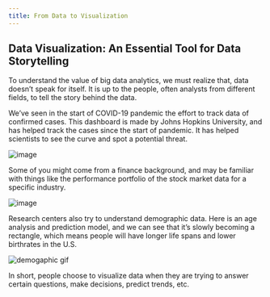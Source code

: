 ```yaml
---
title: From Data to Visualization
---
```


## Data Visualization: An Essential Tool for Data Storytelling
To understand the value of big data analytics, we must realize that, data doesn’t speak for itself. It is up to the people, often analysts from different fields, to tell the story behind the data.

We’ve seen in the start of COVID-19 pandemic the effort to track data of confirmed cases. This dashboard is made by Johns Hopkins University, and has helped track the cases since the start of pandemic. It has helped scientists to see the curve and spot a potential threat.

![image](https://user-images.githubusercontent.com/53935081/145136594-078b89eb-3c71-4ba8-9c77-f1398a234895.png)

Some of you might come from a finance background, and may be familiar with things like the performance portfolio of the stock market data for a specific industry. 

![image](https://user-images.githubusercontent.com/53935081/145136611-d3cefd97-472d-4b1d-a536-8627fc8a0130.png)


Research centers also try to understand demographic data. Here is an age analysis and prediction model, and we can see that it’s slowly becoming a rectangle, which means people will have longer life spans and lower birthrates in the U.S.

![demogaphic gif](https://user-images.githubusercontent.com/53935081/145136880-3ace5e7b-fcd0-4245-8514-f2d126735ea6.gif)

In short, people choose to visualize data when they are trying to answer certain questions, make decisions, predict trends, etc.
